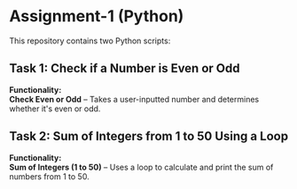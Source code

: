 # Assignment-1 (Python)

This repository contains two Python scripts:

## Task 1: Check if a Number is Even or Odd
**Functionality:**  
**Check Even or Odd** – Takes a user-inputted number and determines whether it's even or odd.
   
## Task 2: Sum of Integers from 1 to 50 Using a Loop
**Functionality:**  
**Sum of Integers (1 to 50)** – Uses a loop to calculate and print the sum of numbers from 1 to 50.

